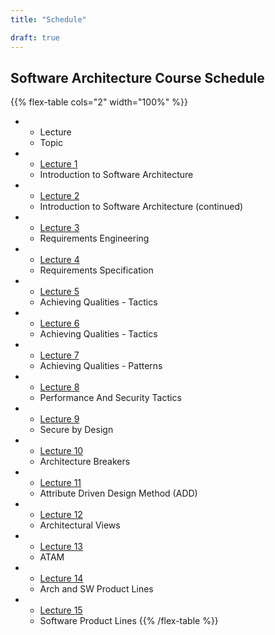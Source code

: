 ```yaml
---
title: "Schedule"

draft: true
---
```


## Software Architecture Course Schedule

{{% flex-table cols="2" width="100%" %}}
- * Lecture
  * Topic
- * [Lecture 1](slides/lecture-1-introduction-to-software-architecture.pptx)
  * Introduction to Software Architecture
- * [Lecture 2](slides/lecture-2-introductions-to-software-architecture-continued.pptx)
  * Introduction to Software Architecture (continued)
- * [Lecture 3](slides/lecture-3-requirements-engineering.pptx)
  * Requirements Engineering
- * [Lecture 4](slides/lecture-4-requirements-specification.pptx)
  * Requirements Specification
- * [Lecture 5](slides/lecture-5-achieving-qualities-tactics.pptx)
  * Achieving Qualities - Tactics
- * [Lecture 6](slides/lecture-6-achieving-qualities-tactics.pptx)
  * Achieving Qualities - Tactics
- * [Lecture 7](slides/lecture-7-achieving-qualities-patterns.pptx)
  * Achieving Qualities - Patterns
- * [Lecture 8](slides/lecture-8-performance-and-security-tactics.pptx)
  * Performance And Security Tactics
- * [Lecture 9](slides/lecture-9-secure-by-design.pptx)
  * Secure by Design
- * [Lecture 10](slides/lecture-10-architecture-breakers.pptx)
  * Architecture Breakers
- * [Lecture 11](slides/lecture-11-attribute-driven-design-method-ADD.pptx)
  * Attribute Driven Design Method (ADD)
- * [Lecture 12](slides/lecture-12-architectural-views.pptx)
  * Architectural Views
- * [Lecture 13](slides/lecture-13-ATAM.pptx)
  * ATAM
- * [Lecture 14](slides/lecture-14-arch-and-SW-product-lines.pptx)
  * Arch and SW Product Lines
- * [Lecture 15](slides/lecture-15-software-product-lines.pptx)
  * Software Product Lines
{{% /flex-table %}}